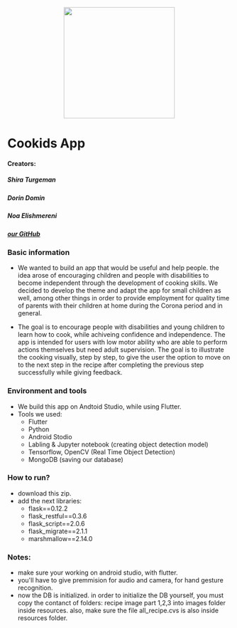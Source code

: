  <p align="center">
 <img src="https://i.pinimg.com/564x/4f/23/0e/4f230ec269c690b4170a06a694b154c8.jpg" width="250" height="250">
</p>

# Cookids App 

#### Creators: 
##### Shira Turgeman
##### Dorin Domin
##### Noa Elishmereni 

#####  [our GitHub](https://github.com/shiraTurgeman/cookids_app)

### **Basic information**
* We wanted to build an app that would be useful and help people. the idea arose of encouraging children and people with disabilities to become independent through the development of cooking skills. We decided to develop the theme and adapt the app for small children as well, among other things in order to provide employment for quality time of parents with their children at home during the Corona period and in general.

* The goal is to encourage people with disabilities and young children to learn how to cook, while achiveing confidence and independence. The app is intended for users with low motor ability who are able to perform actions themselves but need adult supervision.
The goal is to illustrate the cooking visually, step by step, to give the user the option to move on to the next step in the recipe after completing the previous step successfully while giving feedback.

### **Environment and tools**
* We build this app on Andtoid Studio, while using Flutter. 
* Tools we used:
  * Flutter
  * Python
  * Android Stodio
  * Labling & Jupyter notebook (creating object detection model)
  * Tensorflow, OpenCV (Real Time Object Detection)
  * MongoDB (saving our database)

   
### **How to run?**
* download this zip.
* add the next libraries:
   * flask==0.12.2
   * flask_restful==0.3.6
   * flask_script==2.0.6
   * flask_migrate==2.1.1 
   * marshmallow==2.14.0


### **Notes:**
* make sure your working on android studio, with flutter. 
* you'll have to give premmision for audio and camera, for hand gesture recognition.
* now the DB is initialized. in order to initialize the DB yourself, you must copy the contanct of folders: recipe image part 1,2,3 into images folder inside resources. also, make sure the file all_recipe.cvs is also inside resources folder.
